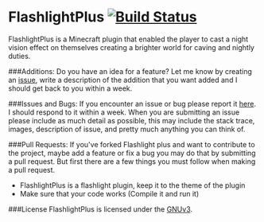 FlashlightPlus [![Build Status](http://ci.mattslab.net/job/FlashlightPlus/badge/icon)](http://ci.mattslab.net/job/FlashlightPlus/)
==============

FlashlightPlus is a Minecraft plugin that enabled the player to cast a night vision effect on themselves creating a brighter world for caving and nightly duties.

###Additions:
Do you have an idea for a feature? Let me know by creating an [issue](https://github.com/MattsLab/FlashlightPlus/issues/new), write a description of the addition that you want added and I should get back to you within a week.

###Issues and Bugs:
If you encounter an issue or bug please report it [here](https://github.com/MattsLab/FlashlightPlus/issues/new). I should respond to it within a week.
When you are submitting an issue please include as much detail as possible, this may include the stack trace, images, description of issue, and pretty much anything you can think of.

###Pull Requests:
If you've forked Flashlight plus and want to contribute to the project, maybe add a feature or fix a bug you may do that by submitting a pull request.
But first there are a few things you must follow when making a pull request.
* FlashlightPlus is a flashlight plugin, keep it to the theme of the plugin
* Make sure that your code works (Compile it and run it)

###License
FlashlightPlus is licensed under the [GNUv3](https://github.com/MattsLab/FlashlightPlus/blob/master/LICENSE).
